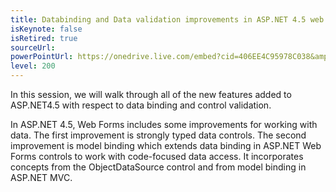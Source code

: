 ```yaml
---
title: Databinding and Data validation improvements in ASP.NET 4.5 web forms
isKeynote: false
isRetired: true
sourceUrl:
powerPointUrl: https://onedrive.live.com/embed?cid=406EE4C95978C038&amp;resid=406EE4C95978C038%2162462&amp;authkey=AKNG_Kam9n7FJCA&amp;em=2
level: 200
---
```

In this session, we will walk through all of the new features added to ASP.NET4.5 with respect to data binding and control validation.

In ASP.NET 4.5, Web Forms includes some improvements for working with data. The first improvement is strongly typed data controls. The second improvement is model binding which extends data binding in ASP.NET Web Forms controls to work with code-focused data access. It incorporates concepts from the ObjectDataSource control and from model binding in ASP.NET MVC.